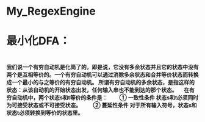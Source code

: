 # My_RegexEngine
<h1>最小化DFA：<h1>
    <h4>我们说一个有穷自动机是化简了的，即是说，它没有多余状态并且它的状态中没有两个是互相等价的。一个有穷自动机可以通过消除多余状态和合并等价状态而转换成一个最小的与之等价的有穷自动机。
    所谓有穷自动机的多余状态，是指这样的状态：从该自动机的开始状态出发，任何输入串也不能到达的那个状态。
    　在有穷自动机中，两个状态s和t等价的条件是：
　　① 一致性条件 状态s和t必须同时为可接受状态或不可接受状态。
　　② 蔓延性条件 对于所有输入符号，状态s和状态t必须转换到等价的状态里。<h4>
